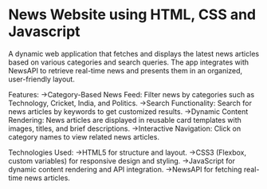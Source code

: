 # News Website using HTML, CSS and Javascript

A dynamic web application that fetches and displays the latest news articles based on various categories and search queries. The app integrates with NewsAPI to retrieve real-time news and presents them in an organized, user-friendly layout.


  Features:
->Category-Based News Feed: Filter news by categories such as Technology, Cricket, India, and Politics.
->Search Functionality: Search for news articles by keywords to get customized results.
->Dynamic Content Rendering: News articles are displayed in reusable card templates with images, titles, and brief descriptions.
->Interactive Navigation: Click on category names to view related news articles.


  Technologies Used:
->HTML5 for structure and layout.
->CSS3 (Flexbox, custom variables) for responsive design and styling.
->JavaScript for dynamic content rendering and API integration.
->NewsAPI for fetching real-time news articles.
